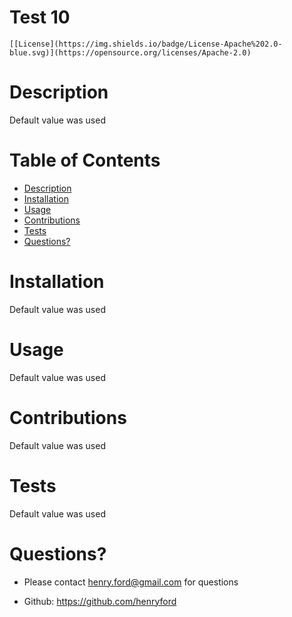 # Test 10

  
    [[License](https://img.shields.io/badge/License-Apache%202.0-blue.svg)](https://opensource.org/licenses/Apache-2.0)
    
  
  # Description
  Default value was used

  # Table of Contents
  - [Description](#Description)
  - [Installation](#Installation)
  - [Usage](#Usage)
  - [Contributions](#Contributions)
  - [Tests](#Tests)
  - [Questions?](#Questions?)


  # Installation
  Default value was used

  # Usage
  Default value was used

  # Contributions
  Default value was used

  # Tests
  Default value was used

  # Questions?
  - Please contact henry.ford@gmail.com for questions

  - Github: https://github.com/henryford


  

